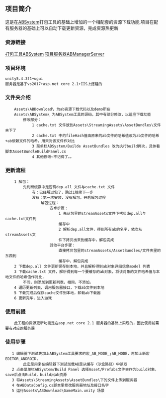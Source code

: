 
## 项目简介

这是在[ABSystem](https://github.com/tangzx/ABSystem)打包工具的基础上增加的一个相配套的资源下载功能,项目在配有服务器的基础上可以自动下载更新资源，完成资源热更新

### 资源链接

[打包工具ABSystem](https://github.com/tangzx/ABSystem)
[项目服务器ABManagerServer](https://github.com/qbhhc/ABManagerServer)

### 项目环境
    unity5.4.3f1+ugui
    服务器是基于vs2017+asp.net core 2.1+IIS上搭建的
    
### 文件夹介绍
        Assets\ABDownload\ 为ab资源下载代码以及demo所在
        Assets\ABSystem\ 为ABSystem工具的源码，其中有部分修改，以适应下载功能
            修改部分：
                1 cache.txt 文件放到Assets\StreamingAssets\AssetBundles\文件夹下了
                2 cache.txt 中的fileHash值由原来的ab文件的哈希值改为ab文件的哈希+ab依赖文件的哈希，用来对该文件作对比
                3 菜单栏ABSystem/Builde AssetBundles 改为执行build两次，具体看脚本AssetBundleBuildPanel.cs
                4 其他修改~不记得了。。
                
### 更新流程
        1 解包：
            先判断缓存中是否有dep.all 文件与cache.txt 文件
                有：已经解过包了，跳过1继续下一步
                没有：第一次安装，没有解包，开启解包过程
                    解包过程：
                        安卓步骤：
                            1 先从包里的streamAssets文件下拷贝dep.all与cache.txt文件到
                            缓存中
                            2 解析dep.all文件，得到所有ab的名字，依次从streamAssets文
                            件下拷贝出来到缓存中，解包完成
                        其他平台步骤：
                            直接拷贝包里的streamAssets/AssetBundles/文件夹里的东西到
                            缓存中，解包完成                            
        2 下载dep.all 文件更新保存到本地，并且解析得到ab对象详细信息model 列表
        3 下载cache.txt 文件，解析得到每一个要缓存的ab对象，将该对象的文件哈希值与本地文件的哈希值作对比，
            不同，则添加到更新列表，相同，不添加。
        4 遍历更新列表，调用服务器接口，下载ab文件到本地
        5 下载完成后保存cache文件到本地，卸载ab下载器
        6 更新完毕，进入游戏

### 使用前提
        此工程的资源更新功能是在asp.net core 2.1 服务器的基础上实现的，因此使用前需要有对应的服务器

### 使用步骤
       1 编辑器下测试先加上ABSystem工具要求的宏_AB_MODE_;AB_MODE，再加上新宏EDITOR_ANDROID，
            此宏是用来在编辑器下测试加载AB是从缓存（沙盒路径）中读取
       2 点击菜单栏ABSystem/Build Panel 选择Asset/Prefabs文件夹作为build对象，save后点击Build，build出ab资源
       3 将Assets\StreamingAssets\AssetBundles\下的文件上传到服务器
       4 在ABDataConfig.cs脚本里修改服务器地址及接口名字
       5 运行Assets\ABDownload\GameMain.unity 场景
  
